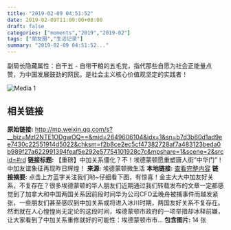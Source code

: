 ```yaml
---
title: "2019-02-09 04:51:52"
date: 2019-02-09T11:00:00+08:00
draft: false
categories: ["moments","2019","2019-02"]
tags: ["朋友圈","生活记录"]
summary: "2019-02-09 04:51:52..."
---
```


副局长隐藏属性：自干五 - 自带干粮的五毛党，指代那些自愿为社会正能量点赞，为中国发展鼓劲的网民。是社会主义核心价值观坚定的实践者！

![Media 1](/Moments/photos/2019-02-09/201902090451520.jpg)

## 相关链接

**原始链接:** http://mp.weixin.qq.com/s?__biz=MzI2NTE1ODgwOQ==&mid=2649606104&idx=1&sn=b7d3b60d1ad9ee7430c22551914d5022&chksm=f2b8ce2ec5cf47382728af7a483123beda0b989f27a622991394feaf5e292e57754101928c7c&mpshare=1&scene=2&srcid=#rd
**链接标题:** 【重磅】中加关系僵化？不！埃德蒙顿愿重塑唐人街“中华门”！中加友谊象征再现昨日辉煌！
**来源:** 埃德蒙顿微生活
**本地链接:** [查看完整内容](/link_content/2019/02/2019-02-09-1/link_content/)
**链接摘要:** 点击上方蓝字关注我们哟~仔细看下图，有惊喜！金主大大中加友好关系，不复存在？很多埃德蒙顿的华人朋友们近期通过我们转载发布的文章一定都感觉到了加拿大和中国两国关系因前段时间华为公司CFO孟晚舟被捕事件而越发紧张，一些朋友们甚至感叹到中加关系或将进入冰川时期，两国友好关系不复存在。然而就在人心惶惶尚无定论的这段时间，埃德蒙顿市政府的一项举措却冰释前嫌，让大家看到了中加关系重修就好的可能性：埃德蒙顿市市...
**包含图片:** 14 张

